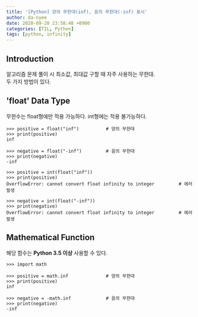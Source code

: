 ```yaml
---
title: '[Python] 양의 무한대(inf), 음의 무한대(-inf) 표시'
author: da-nyee
date: 2020-09-20 23:58:48 +0900
categories: [TIL, Python]
tags: [python, infinity]
---
```


## Introduction

알고리즘 문제 풀이 시 최소값, 최대값 구할 때 자주 사용하는 무한대.<br/>
두 가지 방법이 있다.

## 'float' Data Type

무한수는 float형에만 적용 가능하다. int형에는 적용 불가능하다.
```
>>> positive = float("inf")          # 양의 무한대
>>> print(positive)
inf

>>> negative = float("-inf")         # 음의 무한대
>>> print(negative)
-inf

>>> positive = int(float("inf"))
>>> print(positive)
OverflowError: cannot convert float infinity to integer         # 에러 발생

>>> negative = int(float("-inf"))
>>> print(negative)
OverflowError: cannot convert float infinity to integer         # 에러 발생
```

## Mathematical Function

해당 함수는 <b>Python 3.5 이상</b> 사용할 수 있다.
```
>>> import math

>>> positive = math.inf              # 양의 무한대
>>> print(positive)
inf

>>> negative = -math.inf             # 음의 무한대
>>> print(negative)
-inf
```